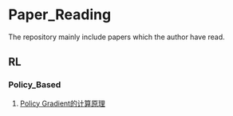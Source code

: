 # Paper_Reading
The repository mainly include papers which the author have read. 

## RL
### Policy_Based
1. [Policy Gradient的计算原理](https://www.yuque.com/u2274123/qhp36o/opcd8d)
